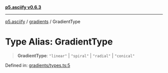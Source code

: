 [**p5.asciify v0.6.3**](../../../README.md)

***

[p5.asciify](../../../globals.md) / [gradients](../README.md) / GradientType

# Type Alias: GradientType

> **GradientType**: `"linear"` \| `"spiral"` \| `"radial"` \| `"conical"`

Defined in: [gradients/types.ts:5](https://github.com/humanbydefinition/p5-asciify/blob/7c3eabf90074b598e8c066f34c74bf18f66d26d4/src/lib/gradients/types.ts#L5)
